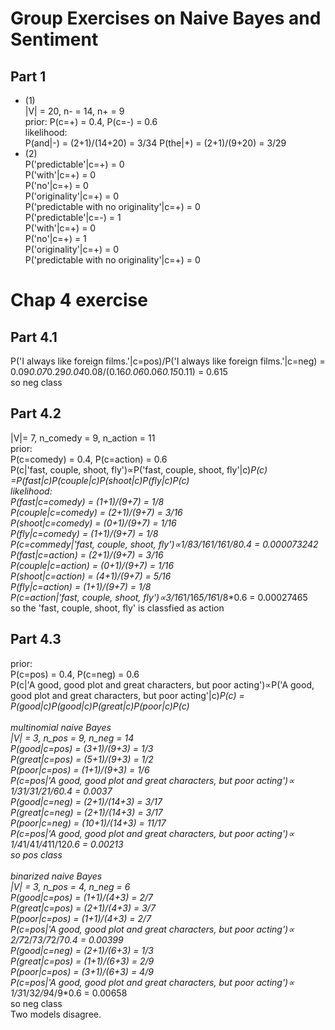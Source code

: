 Group Exercises on Naive Bayes and Sentiment
=======================================
Part 1
------------------
- (1)<br/>
  |V| = 20, n- = 14, n+ = 9<br/>
  prior: P(c=+) = 0.4, P(c=-) = 0.6<br/>
  likelihood: <br/>
  P(and|-) = (2+1)/(14+20) = 3/34
  P(the|+) = (2+1)/(9+20) = 3/29
- (2)<br/>
  P('predictable'|c=+) = 0<br/>
  P('with'|c=+) = 0<br/>
  P('no'|c=+) = 0<br/>
  P('originality'|c=+) = 0<br/>
  P('predictable with no originality'|c=+) = 0<br/>
  P('predictable'|c=-) = 1<br/>
  P('with'|c=+) = 0<br/>
  P('no'|c=+) = 1<br/>
  P('originality'|c=+) = 0<br/>
  P('predictable with no originality'|c=+) = 0<br/>



Chap 4 exercise
=======================================
Part 4.1
------------------
  P('I always like foreign films.'|c=pos)/P('I always like foreign films.'|c=neg) = 0.09*0.07*0.29*0.04*0.08/(0.16*0.06*0.06*0.15*0.11) = 0.615<br/>
  so neg class<br/>
  
Part 4.2
------------------
  |V|= 7, n_comedy = 9, n_action = 11<br/>
  prior: <br/>
  P(c=comedy) = 0.4, P(c=action) = 0.6<br/>
  P(c|'fast, couple, shoot, fly')∝P('fast, couple, shoot, fly'|c)*P(c)<br/>
  =P(fast|c)*P(couple|c)*P(shoot|c)*P(fly|c)*P(c)<br/>
  likelihood: <br/>
  P(fast|c=comedy) = (1+1)/(9+7) = 1/8<br/>
  P(couple|c=comedy) = (2+1)/(9+7) = 3/16<br/>
  P(shoot|c=comedy) = (0+1)/(9+7) = 1/16<br/>
  P(fly|c=comedy) = (1+1)/(9+7) = 1/8<br/>
  P(c=commedy|'fast, couple, shoot, fly')∝1/8*3/16*1/16*1/8*0.4 = 0.000073242<br/>
  P(fast|c=action) = (2+1)/(9+7) = 3/16<br/>
  P(couple|c=action) = (0+1)/(9+7) = 1/16<br/>
  P(shoot|c=action) = (4+1)/(9+7) = 5/16<br/>
  P(fly|c=action) = (1+1)/(9+7) = 1/8<br/>
  P(c=action|'fast, couple, shoot, fly')∝3/16*1/16*5/16*1/8*0.6 = 0.00027465<br/>
  so the 'fast, couple, shoot, fly' is classfied as action
    
Part 4.3
------------------
prior: <br/>
P(c=pos) = 0.4, P(c=neg) = 0.6<br/>
P(c|'A good, good plot and great characters, but poor acting')∝P('A good, good plot and great characters, but poor acting'|c)*P(c) = P(good|c)*P(good|c)*P(great|c)*P(poor|c)*P(c)<br/><br/>
multinomial naive Bayes<br/>
|V| = 3, n_pos = 9, n_neg = 14<br/>
P(good|c=pos) = (3+1)/(9+3) = 1/3<br/>
P(great|c=pos) = (5+1)/(9+3) = 1/2<br/>
P(poor|c=pos) = (1+1)/(9+3) = 1/6<br/>
P(c=pos|'A good, good plot and great characters, but poor acting')∝ 1/3*1/3*1/2*1/6*0.4 = 0.0037<br/>
P(good|c=neg) = (2+1)/(14+3) = 3/17<br/>
P(great|c=neg) = (2+1)/(14+3) = 3/17<br/>
P(poor|c=neg) = (10+1)/(14+3) = 11/17<br/>
P(c=pos|'A good, good plot and great characters, but poor acting')∝ 1/4*1/4*1/4*11/12*0.6 = 0.00213<br/>
so pos class<br/><br/>
binarized naive Bayes<br/>
|V| = 3, n_pos = 4, n_neg = 6<br/>
P(good|c=pos) = (1+1)/(4+3) = 2/7<br/>
P(great|c=pos) = (2+1)/(4+3) = 3/7<br/>
P(poor|c=pos) = (1+1)/(4+3) = 2/7<br/>
P(c=pos|'A good, good plot and great characters, but poor acting')∝ 2/7*2/7*3/7*2/7*0.4 = 0.00399<br/>
P(good|c=neg) = (2+1)/(6+3) = 1/3<br/>
P(great|c=pos) = (1+1)/(6+3) = 2/9<br/>
P(poor|c=pos) = (3+1)/(6+3) = 4/9<br/>
P(c=pos|'A good, good plot and great characters, but poor acting')∝ 1/3*1/3*2/9*4/9*0.6 = 0.00658<br/>
so neg class<br/>
Two models disagree.<br/>
  
  
  
  
  
  
  
  
  
  
  
  
  
  
  